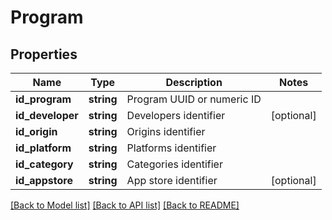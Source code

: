 # Program

## Properties
Name | Type | Description | Notes
------------ | ------------- | ------------- | -------------
**id_program** | **string** | Program UUID or numeric ID | 
**id_developer** | **string** | Developers identifier | [optional] 
**id_origin** | **string** | Origins identifier | 
**id_platform** | **string** | Platforms identifier | 
**id_category** | **string** | Categories identifier | 
**id_appstore** | **string** | App store identifier | [optional] 

[[Back to Model list]](../README.md#documentation-for-models) [[Back to API list]](../README.md#documentation-for-api-endpoints) [[Back to README]](../README.md)


